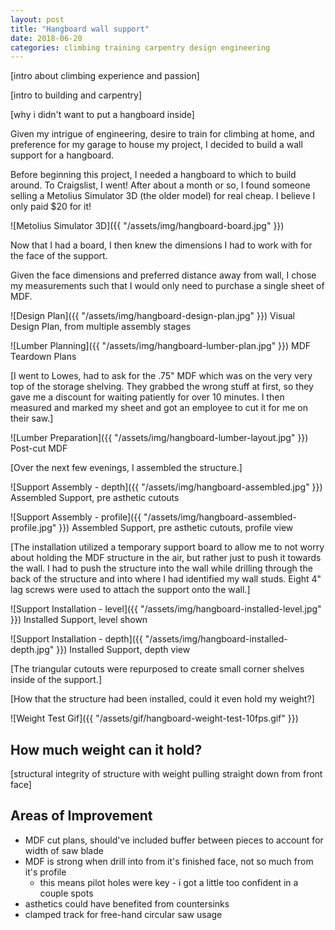 ```yaml
---
layout: post
title: "Hangboard wall support"
date: 2018-06-20
categories: climbing training carpentry design engineering
---
```


[intro about climbing experience and passion]

[intro to building and carpentry]

[why i didn't want to put a hangboard inside]

Given my intrigue of engineering, desire to train for climbing at home, and preference for my garage to house my project, I decided to build a wall support for a hangboard.

Before beginning this project, I needed a hangboard to which to build around. To Craigslist, I went! After about a month or so, I found someone selling a Metolius Simulator 3D (the older model) for real cheap. I believe I only paid $20 for it!

![Metolius Simulator 3D]({{ "/assets/img/hangboard-board.jpg" }})

Now that I had a board, I then knew the dimensions I had to work with for the face of the support.

Given the face dimensions and preferred distance away from wall, I chose my measurements such that I would only need to purchase a single sheet of MDF.

![Design Plan]({{ "/assets/img/hangboard-design-plan.jpg" }})
Visual Design Plan, from multiple assembly stages

![Lumber Planning]({{ "/assets/img/hangboard-lumber-plan.jpg" }})
MDF Teardown Plans

[I went to Lowes, had to ask for the .75" MDF which was on the very very top of the storage shelving. They grabbed the wrong stuff at first, so they gave me a discount for waiting patiently for over 10 minutes. I then measured and marked my sheet and got an employee to cut it for me on their saw.]

![Lumber Preparation]({{ "/assets/img/hangboard-lumber-layout.jpg" }})
Post-cut MDF

[Over the next few evenings, I assembled the structure.]

![Support Assembly - depth]({{ "/assets/img/hangboard-assembled.jpg" }})
Assembled Support, pre asthetic cutouts

![Support Assembly - profile]({{ "/assets/img/hangboard-assembled-profile.jpg" }})
Assembled Support, pre asthetic cutouts, profile view

[The installation utilized a temporary support board to allow me to not worry about holding the MDF structure in the air, but rather just to push it towards the wall. I had to push the structure into the wall while drilling through the back of the structure and into where I had identified my wall studs. Eight 4" lag screws were used to attach the support onto the wall.]

![Support Installation - level]({{ "/assets/img/hangboard-installed-level.jpg" }})
Installed Support, level shown

![Support Installation - depth]({{ "/assets/img/hangboard-installed-depth.jpg" }})
Installed Support, depth view

[The triangular cutouts were repurposed to create small corner shelves inside of the support.]

[How that the structure had been installed, could it even hold my weight?]

![Weight Test Gif]({{ "/assets/gif/hangboard-weight-test-10fps.gif" }})


## How much weight can it hold?

[structural integrity of structure with weight pulling straight down from front face]


## Areas of Improvement
* MDF cut plans, should've included buffer between pieces to account for width of saw blade
* MDF is strong when drill into from it's finished face, not so much from it's profile
    * this means pilot holes were key - i got a little too confident in a couple spots
* asthetics could have benefited from countersinks
* clamped track for free-hand circular saw usage

